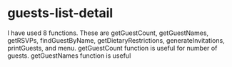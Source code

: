# guests-list-detail
I have used 8 functions. These are getGuestCount, getGuestNames, getRSVPs, findGuestByName, getDietaryRestrictions, generateInvitations, printGuests, and menu.
getGuestCount function is useful for number of guests.
getGuestNames function is useful 
